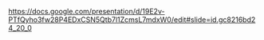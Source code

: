 https://docs.google.com/presentation/d/19E2v-PTfQyho3fw28P4EDxCSN5Qtb7l1ZcmsL7mdxW0/edit#slide=id.gc8216bd24_20_0
